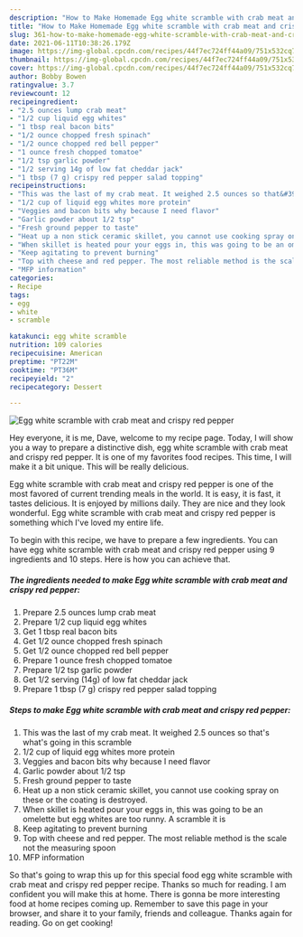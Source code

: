 ```yaml
---
description: "How to Make Homemade Egg white scramble with crab meat and crispy red pepper"
title: "How to Make Homemade Egg white scramble with crab meat and crispy red pepper"
slug: 361-how-to-make-homemade-egg-white-scramble-with-crab-meat-and-crispy-red-pepper
date: 2021-06-11T10:38:26.179Z
image: https://img-global.cpcdn.com/recipes/44f7ec724ff44a09/751x532cq70/egg-white-scramble-with-crab-meat-and-crispy-red-pepper-recipe-main-photo.jpg
thumbnail: https://img-global.cpcdn.com/recipes/44f7ec724ff44a09/751x532cq70/egg-white-scramble-with-crab-meat-and-crispy-red-pepper-recipe-main-photo.jpg
cover: https://img-global.cpcdn.com/recipes/44f7ec724ff44a09/751x532cq70/egg-white-scramble-with-crab-meat-and-crispy-red-pepper-recipe-main-photo.jpg
author: Bobby Bowen
ratingvalue: 3.7
reviewcount: 12
recipeingredient:
- "2.5 ounces lump crab meat"
- "1/2 cup liquid egg whites"
- "1 tbsp real bacon bits"
- "1/2 ounce chopped fresh spinach"
- "1/2 ounce chopped red bell pepper"
- "1 ounce fresh chopped tomatoe"
- "1/2 tsp garlic powder"
- "1/2 serving 14g of low fat cheddar jack"
- "1 tbsp (7 g) crispy red pepper salad topping"
recipeinstructions:
- "This was the last of my crab meat. It weighed 2.5 ounces so that&#39;s what&#39;s going in this scramble"
- "1/2 cup of liquid egg whites more protein"
- "Veggies and bacon bits why because I need flavor"
- "Garlic powder about 1/2 tsp"
- "Fresh ground pepper to taste"
- "Heat up a non stick ceramic skillet, you cannot use cooking spray on these or the coating is destroyed."
- "When skillet is heated pour your eggs in, this was going to be an omelette but egg whites are too runny. A scramble it is"
- "Keep agitating to prevent burning"
- "Top with cheese and red pepper. The most reliable method is the scale not the measuring spoon"
- "MFP information"
categories:
- Recipe
tags:
- egg
- white
- scramble

katakunci: egg white scramble 
nutrition: 109 calories
recipecuisine: American
preptime: "PT22M"
cooktime: "PT36M"
recipeyield: "2"
recipecategory: Dessert

---
```



![Egg white scramble with crab meat and crispy red pepper](https://img-global.cpcdn.com/recipes/44f7ec724ff44a09/751x532cq70/egg-white-scramble-with-crab-meat-and-crispy-red-pepper-recipe-main-photo.jpg)

Hey everyone, it is me, Dave, welcome to my recipe page. Today, I will show you a way to prepare a distinctive dish, egg white scramble with crab meat and crispy red pepper. It is one of my favorites food recipes. This time, I will make it a bit unique. This will be really delicious.

Egg white scramble with crab meat and crispy red pepper is one of the most favored of current trending meals in the world. It is easy, it is fast, it tastes delicious. It is enjoyed by millions daily. They are nice and they look wonderful. Egg white scramble with crab meat and crispy red pepper is something which I've loved my entire life.




To begin with this recipe, we have to prepare a few ingredients. You can have egg white scramble with crab meat and crispy red pepper using 9 ingredients and 10 steps. Here is how you can achieve that.

<!--inarticleads1-->

##### The ingredients needed to make Egg white scramble with crab meat and crispy red pepper:

1. Prepare 2.5 ounces lump crab meat
1. Prepare 1/2 cup liquid egg whites
1. Get 1 tbsp real bacon bits
1. Get 1/2 ounce chopped fresh spinach
1. Get 1/2 ounce chopped red bell pepper
1. Prepare 1 ounce fresh chopped tomatoe
1. Prepare 1/2 tsp garlic powder
1. Get 1/2 serving (14g) of low fat cheddar jack
1. Prepare 1 tbsp (7 g) crispy red pepper salad topping




<!--inarticleads2-->

##### Steps to make Egg white scramble with crab meat and crispy red pepper:

1. This was the last of my crab meat. It weighed 2.5 ounces so that&#39;s what&#39;s going in this scramble
1. 1/2 cup of liquid egg whites more protein
1. Veggies and bacon bits why because I need flavor
1. Garlic powder about 1/2 tsp
1. Fresh ground pepper to taste
1. Heat up a non stick ceramic skillet, you cannot use cooking spray on these or the coating is destroyed.
1. When skillet is heated pour your eggs in, this was going to be an omelette but egg whites are too runny. A scramble it is
1. Keep agitating to prevent burning
1. Top with cheese and red pepper. The most reliable method is the scale not the measuring spoon
1. MFP information




So that's going to wrap this up for this special food egg white scramble with crab meat and crispy red pepper recipe. Thanks so much for reading. I am confident you will make this at home. There is gonna be more interesting food at home recipes coming up. Remember to save this page in your browser, and share it to your family, friends and colleague. Thanks again for reading. Go on get cooking!
